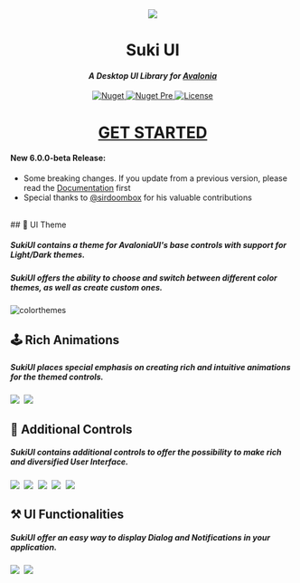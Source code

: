 <div id="header" align="center">
	<img src="https://raw.githubusercontent.com/kikipoulet/SukiUI/main/Images/OIG.N5o-removebg-preview.png" ></img> 
	<h1>Suki UI</h1>
	<h4><i>A Desktop UI Library for <a href="https://avaloniaui.net/">Avalonia</a></i></h4>
	<div id="badges" >  
		<a href="https://www.nuget.org/packages/SukiUI">  
		    <img src="https://img.shields.io/nuget/v/SukiUI?style=for-the-badge" alt="Nuget"/>  
		</a>  
		<a href="https://www.nuget.org/packages/SukiUI">  
			<img src="https://img.shields.io/nuget/vpre/SukiUI?style=for-the-badge" alt="Nuget Pre"/>  
		</a>  
		<a href="https://github.com/kikipoulet/SukiUI/blob/main/LICENSE">  
			<img src="https://img.shields.io/github/license/kikipoulet/SukiUI?style=for-the-badge" alt="License"/>  
		</a>  
	</div>
	<a href="https://github.com/kikipoulet/SukiUI/wiki/1.-Installation">
		<h1>GET STARTED</h1>
	</a>
</div>


#### New 6.0.0-beta Release:
- Some breaking changes. If you update from a previous version, please read the [Documentation](https://github.com/kikipoulet/SukiUI/wiki/1.-Installation) first
- Special thanks to [@sirdoombox](https://www.github.com/sirdoombox) for his valuable contributions
<br/>
## 📱 UI Theme 

##### SukiUI contains a theme for AvaloniaUI's base controls with support for Light/Dark themes.
##### SukiUI offers the ability to choose and switch between different color themes, as well as create custom ones.

![colorthemes](https://github.com/kikipoulet/SukiUI/assets/19242427/72c4cc35-876c-47ec-8205-cf6a37be1c59)

## 🕹 Rich Animations

##### SukiUI places special emphasis on creating rich and intuitive animations for the themed controls.

 <kbd>
<img src="https://github.com/kikipoulet/SukiUI/assets/19242427/40c93232-c45a-4dd7-b559-e8e22cff9748" ></img> 
  </kbd>
  
<kbd>
<img src="https://github.com/kikipoulet/SukiUI/assets/19242427/36b1a516-2f16-4d0d-82b2-df59003e2ec6" ></img> 
  </kbd>

 

## 🔨 Additional Controls

##### SukiUI contains additional controls to offer the possibility to make rich and diversified User Interface.

<kbd>
<img src="https://github.com/kikipoulet/SukiUI/assets/19242427/0499e9bb-2187-4c52-bbe2-ac38260dabfa" ></img> 
  </kbd>

  <kbd>
<img src="https://github.com/kikipoulet/SukiUI/assets/19242427/0dc7a093-408e-4560-b57a-07d427f64f86" ></img> 
  </kbd>

  <kbd>
<img src="https://github.com/kikipoulet/SukiUI/assets/19242427/88095be5-565c-4aa2-bddc-ee040ea67ebe" ></img> 
  </kbd>

  <kbd>
<img src="https://github.com/kikipoulet/SukiUI/assets/19242427/ac1f43e2-f7cd-4ac7-b64d-e83b5952b019" ></img> 
  </kbd>

  <kbd>
<img src="https://github.com/kikipoulet/SukiUI/assets/19242427/a07a5a38-eccf-47a0-b992-abc41d7ee70d" ></img> 
  </kbd>


## ⚒ UI Functionalities

##### SukiUI offer an easy way to display Dialog and Notifications in your application.

  <kbd>
<img src="https://github.com/kikipoulet/SukiUI/assets/19242427/b29ae757-9d6a-461a-bd6f-6949c3f0ccec" ></img> 
  </kbd>

   <kbd>
<img src="https://github.com/kikipoulet/SukiUI/assets/19242427/60b7d946-e7b1-42b8-8aca-487f92a50ac2" ></img> 
  </kbd>


